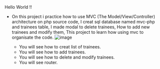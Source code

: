 Hello World !!

- On this project i practice how to use MVC (The Model/View/Controller) architecture on php source code, I creat sql database named mvc-php and trainees table, I made modal to delete trainees, How to add new trainees and modify them, This project to learn how using mvc to organisate the code.
![image](https://github.com/user-attachments/assets/1355bd9b-3055-477b-ac71-6518c09dbd5b)

  - You will see how to creat list of trainees.
  - You will see how to add trainees.
  - You will see how to delete and modify trainees.
  - You will see router.



